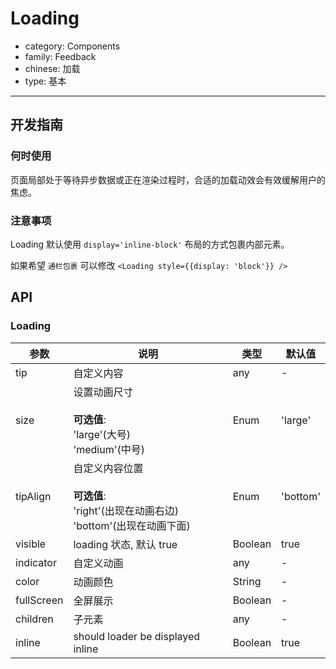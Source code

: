 # Loading

-   category: Components
-   family: Feedback
-   chinese: 加载
-   type: 基本

---

## 开发指南

### 何时使用

页面局部处于等待异步数据或正在渲染过程时，合适的加载动效会有效缓解用户的焦虑。

### 注意事项

Loading 默认使用 `display='inline-block'` 布局的方式包裹内部元素。

如果希望 `通栏包裹` 可以修改 `<Loading style={{display: 'block'}} />`

## API

### Loading

| 参数         | 说明                                                               | 类型      | 默认值      |
| ---------- | ---------------------------------------------------------------- | ------- | -------- |
| tip        | 自定义内容                                                            | any     | -        |
| size       | 设置动画尺寸<br/><br/>**可选值**:<br/>'large'(大号)<br/>'medium'(中号)            | Enum    | 'large'  |
| tipAlign   | 自定义内容位置<br/><br/>**可选值**:<br/>'right'(出现在动画右边)<br/>'bottom'(出现在动画下面) | Enum    | 'bottom' |
| visible    | loading 状态, 默认 true                                              | Boolean | true     |
| indicator  | 自定义动画                                                            | any     | -        |
| color      | 动画颜色                                                             | String  | -        |
| fullScreen | 全屏展示                                                             | Boolean | -        |
| children   | 子元素                                                              | any     | -        |
| inline     | should loader be displayed inline                                | Boolean | true     |
